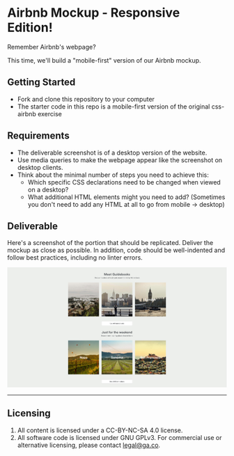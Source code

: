 # Airbnb Mockup - Responsive Edition!

Remember Airbnb's webpage?

This time, we'll build a "mobile-first" version of our Airbnb mockup.

## Getting Started
* Fork and clone this repository to your computer
* The starter code in this repo is a mobile-first version of the original css-airbnb exercise

## Requirements
* The deliverable screenshot is of a desktop version of the website.
* Use media queries to make the webpage appear like the screenshot on desktop clients.
* Think about the minimal number of steps you need to achieve this:
  * Which specific CSS declarations need to be changed when viewed on a desktop?
  * What additional HTML elements might you need to add? (Sometimes you don't need to add any HTML at all to go from mobile -> desktop)

## Deliverable

Here's a screenshot of the portion that should be replicated. Deliver the mockup as close as possible. In addition, code should be well-indented and follow best practices, including no linter errors.

![Solution](solution.jpg)

---

## Licensing
1. All content is licensed under a CC-BY-NC-SA 4.0 license.
2. All software code is licensed under GNU GPLv3. For commercial use or alternative licensing, please contact legal@ga.co.
